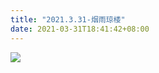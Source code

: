 ```yaml
---
title: "2021.3.31-烟雨琼楼"
date: 2021-03-31T18:41:42+08:00
---
```


![](https://cdn.jsdelivr.net/gh/xunhs/image_host@master/PicX/20210401144924.png)

<!--more-->